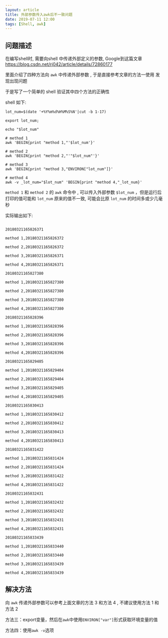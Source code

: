 ```yaml
---
layout: article
title: 外部参数传入awk后不一致问题
date: 2019-07-11 12:00
tags: [Shell, awk]
---
```


## 问题描述

在编写shell时, 需要向shell 中传递外部定义的参数, Google到这篇文章
<https://blog.csdn.net/rj042/article/details/72860177>

里面介绍了四种方法向 `awk` 中传递外部参数 , 于是直接参考文章的方法一使用
发现出现问题

于是写了一个简单的 shell 验证其中四个方法的正确性

shell 如下:

```shell
lot_num=$(date '+%Y%m%d%H%M%S%N'|cut -b 1-17)

export lot_num;

echo "$lot_num"

# method 1
awk 'BEGIN{print "method 1,"'$lot_num'}'

# method 2
awk 'BEGIN{print "method 2,"'"$lot_num"'}'

# method 3
awk 'BEGIN{print "method 3,"ENVIRON["lot_num"]}'

# method 4
awk -v _lot_num="$lot_num" 'BEGIN{print "method 4,"_lot_num}'
```

`method 1` 和 `method 2` 的 `awk` 命令中 , 可以传入外部参数 `$lot_num` ，但是运行后打印的值可能和 `lot_num` 原来的值不一致, 可能会比原 `lot_num` 的时间多或少几毫秒

实际输出如下:

```

20180321165826371

method 1,20180321165826372

method 2,20180321165826372

method 3,20180321165826371

method 4,20180321165826371

20180321165827380

method 1,20180321165827380

method 2,20180321165827380

method 3,20180321165827380

method 4,20180321165827380

20180321165828396

method 1,20180321165828396

method 2,20180321165828396

method 3,20180321165828396

method 4,20180321165828396

20180321165829405

method 1,20180321165829404

method 2,20180321165829404

method 3,20180321165829405

method 4,20180321165829405

20180321165830413

method 1,20180321165830412

method 2,20180321165830412

method 3,20180321165830413

method 4,20180321165830413

20180321165831422

method 1,20180321165831424

method 2,20180321165831424

method 3,20180321165831422

method 4,20180321165831422

20180321165832431

method 1,20180321165832432

method 2,20180321165832432

method 3,20180321165832431

method 4,20180321165832431

20180321165833439

method 1,20180321165833440

method 2,20180321165833440

method 3,20180321165833439

method 4,20180321165833439

```

## 解决方法

向 `awk` 传递外部参数可以参考上面文章的方法 3 和方法 4 , 不建议使用方法 1
和方法 2

方法三：export变量，然后在`awk`中使用`ENVIRON["var"]`形式获取环境变量的值

方法四：使用`awk -v`选项
